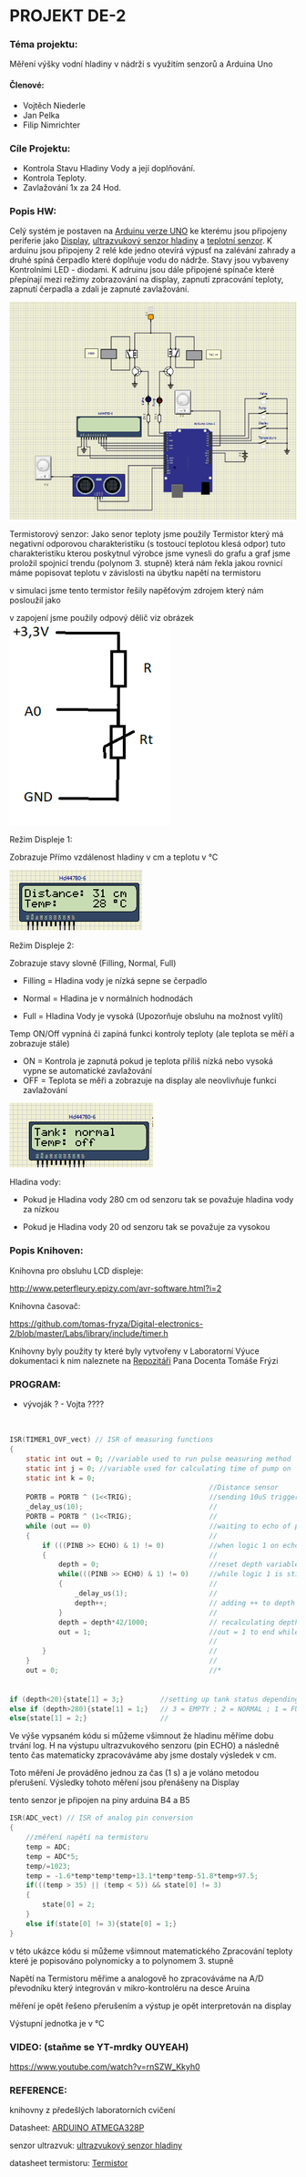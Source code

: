 # PROJEKT DE-2

### Téma projektu:

Měření výšky vodní hladiny v nádrži s využitím senzorů a Arduina Uno

#### Členové:


- Vojtěch Niederle
- Jan Pelka
- Filip Nimrichter



### Cíle Projektu:

- Kontrola Stavu Hladiny Vody a její doplňování.
- Kontrola Teploty.
- Zavlažování 1x za 24 Hod.



### Popis HW:

Celý systém je postaven na  [Arduinu verze UNO](https://store.arduino.cc/products/arduino-uno-rev3/) ke kterému jsou připojeny periferie jako [Display](https://www.sparkfun.com/datasheets/LCD/HD44780.pdf), [ultrazvukový senzor hladiny](https://cdn.sparkfun.com/datasheets/Sensors/Proximity/HCSR04.pdf) a [teplotní senzor](https://www.gme.cz/termistor-ntc-b57164k0103k). K arduinu jsou připojeny 2 relé kde jedno otevírá výpusť na zalévání zahrady a druhé spíná čerpadlo které doplňuje vodu do nádrže. Stavy jsou vybaveny Kontrolními LED - diodami. K adruinu jsou dále připojené spínače které přepínají mezi režimy zobrazování na display, zapnutí zpracování teploty, zapnutí čerpadla a zdali je zapnuté zavlažování.

![Obvod](https://github.com/jamo796/DE2-Projekt/blob/main/img/Obvod.jpg)

Termistorový senzor:
Jako senor teploty jsme použily Termistor který má negativní odporovou charakteristiku (s tostoucí teplotou klesá odpor)
tuto charakteristiku kterou poskytnul výrobce jsme vynesli do grafu a graf jsme proložil spojnicí trendu (polynom 3. stupně) 
která nám řekla jakou rovnicí máme popisovat teplotu v závislosti na  úbytku napětí na termistoru

v simulaci jsme tento termistor řešily napěťovým zdrojem který nám posloužil jako 

v zapojení jsme použily odpový dělič viz obrázek
![DELIC](img/DELIC.jpg)




Režim Displeje 1:

Zobrazuje Přímo vzdálenost hladiny v cm a teplotu v °C

![display1](https://github.com/jamo796/DE2-Projekt/blob/main/img/display1.jpg)



Režim Displeje 2:

Zobrazuje stavy slovně (Filling, Normal, Full)

- Filling = Hladina vody je nízká sepne se čerpadlo

- Normal = Hladina je v normálních hodnodách

- Full = Hladina Vody je vysoká (Upozorňuje obsluhu na možnost vylítí)

Temp ON/Off vypníná či zapíná funkci kontroly teploty (ale teplota se měří a zobrazuje stále)
- ON = Kontrola je zapnutá pokud je teplota příliš nízká nebo vysoká vypne se automatické zavlažování
- OFF = Teplota se měři a zobrazuje na display ale neovlivňuje funkci zavlažování 

![Display2](https://github.com/jamo796/DE2-Projekt/blob/main/img/display2.jpg)



Hladina vody:

- Pokud je Hladina vody 280 cm od senzoru tak se považuje hladina vody za nízkou

- Pokud je Hladina vody 20 od senzoru tak se považuje za vysokou 





### Popis Knihoven:

Knihovna pro obsluhu LCD displeje:

http://www.peterfleury.epizy.com/avr-software.html?i=2

Knihovna časovač:

https://github.com/tomas-fryza/Digital-electronics-2/blob/master/Labs/library/include/timer.h



Knihovny byly použity ty které byly vytvořeny v Laboratorní Výuce dokumentaci k nim naleznete na [Repozitáři](https://github.com/tomas-fryza/Digital-electronics-2/) Pana Docenta Tomáše Frýzi 







### PROGRAM:

- vývoják ? - Vojta ????


​	

```c
ISR(TIMER1_OVF_vect) // ISR of measuring functions
{
	static int out = 0; //variable used to run pulse measuring method
	static int j = 0; //variable used for calculating time of pump on
    static int k = 0; 
	                                             //Distance sensor
	PORTB = PORTB ^ (1<<TRIG);                   //sending 10uS trigger pulse
	_delay_us(10);                               //
	PORTB = PORTB ^ (1<<TRIG);                   //
	while (out == 0)                             //waiting to echo of pulse
	{                                            //
		if (((PINB >> ECHO) & 1) != 0)           //when logic 1 on echo pin received
		{                                        //
			depth = 0;                           //reset depth variable
			while(((PINB >> ECHO) & 1) != 0)     //while logic 1 is still on pin ECHO
			{                                    //
				_delay_us(1);                    //
				depth++;                         // adding ++ to depth variable every 1uS when echo is still logic 1
			}                                    //
			depth = depth*42/1000;               // recalculating depth from echo pulse width 
			out = 1;                             //out = 1 to end while loop
                                                 //
		}                                        //
	}                                            //
	out = 0;                                     //*


if (depth<20){state[1] = 3;}         //setting up tank status depending on the depth
else if (depth>280){state[1] = 1;}   // 3 = EMPTY ; 2 = NORMAL ; 1 = FULL
else{state[1] = 2;}                  //
```

Ve výše vypsaném kódu si můžeme všimnout že hladinu měříme dobu trvání log. H na výstupu ultrazvukového senzoru (pin ECHO) a následně tento čas matematicky zpracováváme aby jsme dostaly výsledek v cm.

Toto měření Je prováděno jednou za čas (1 s) a je voláno metodou přerušení. Výsledky tohoto měření jsou přenášeny na Display 

tento senzor je připojen na piny arduina B4 a B5





```c
ISR(ADC_vect) // ISR of analog pin conversion
{
    //změření napětí na termistoru
    temp = ADC;
	temp = ADC*5;
    temp/=1023;
    temp = -1.6*temp*temp*temp+13.1*temp*temp-51.8*temp+97.5;
	if(((temp > 35) || (temp < 5)) && state[0] != 3)
	{
		state[0] = 2;
	}
    else if(state[0] != 3){state[0] = 1;} 
}
```

v této ukázce kódu si můžeme všimnout matematického Zpracování teploty které je popisováno polynomicky a to polynomem 3. stupně

Napětí na Termistoru měřime a analogově ho zpracováváme na A/D převodníku který integrován v mikro-kontroléru na desce Aruina  

měření je opět řešeno přerušením a výstup je opět interpretován na display

Výstupní jednotka je v °C 



### VIDEO: (staňme se YT-mrdky OUYEAH)

https://www.youtube.com/watch?v=rnSZW_Kkyh0



### REFERENCE:

knihovny z předešlých laboratorních cvičení

Datasheet: [ARDUINO ATMEGA328P](https://ww1.microchip.com/downloads/en/DeviceDoc/Atmel-7810-Automotive-Microcontrollers-ATmega328P_Datasheet.pdf)

senzor ultrazvuk: [ultrazvukový senzor hladiny](https://cdn.sparkfun.com/datasheets/Sensors/Proximity/HCSR04.pdf)

datasheet termistoru: [Termistor](https://www.gme.cz/termistor-ntc-b57164k0103k)
